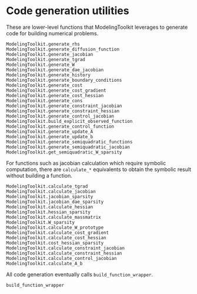 # Code generation utilities

These are lower-level functions that ModelingToolkit leverages to generate code for
building numerical problems.

```@docs
ModelingToolkit.generate_rhs
ModelingToolkit.generate_diffusion_function
ModelingToolkit.generate_jacobian
ModelingToolkit.generate_tgrad
ModelingToolkit.generate_W
ModelingToolkit.generate_dae_jacobian
ModelingToolkit.generate_history
ModelingToolkit.generate_boundary_conditions
ModelingToolkit.generate_cost
ModelingToolkit.generate_cost_gradient
ModelingToolkit.generate_cost_hessian
ModelingToolkit.generate_cons
ModelingToolkit.generate_constraint_jacobian
ModelingToolkit.generate_constraint_hessian
ModelingToolkit.generate_control_jacobian
ModelingToolkit.build_explicit_observed_function
ModelingToolkit.generate_control_function
ModelingToolkit.generate_update_A
ModelingToolkit.generate_update_b
ModelingToolkit.generate_semiquadratic_functions
ModelingToolkit.generate_semiquadratic_jacobian
ModelingToolkit.get_semiquadratic_W_sparsity
```

For functions such as jacobian calculation which require symbolic computation, there
are `calculate_*` equivalents to obtain the symbolic result without building a function.

```@docs
ModelingToolkit.calculate_tgrad
ModelingToolkit.calculate_jacobian
ModelingToolkit.jacobian_sparsity
ModelingToolkit.jacobian_dae_sparsity
ModelingToolkit.calculate_hessian
ModelingToolkit.hessian_sparsity
ModelingToolkit.calculate_massmatrix
ModelingToolkit.W_sparsity
ModelingToolkit.calculate_W_prototype
ModelingToolkit.calculate_cost_gradient
ModelingToolkit.calculate_cost_hessian
ModelingToolkit.cost_hessian_sparsity
ModelingToolkit.calculate_constraint_jacobian
ModelingToolkit.calculate_constraint_hessian
ModelingToolkit.calculate_control_jacobian
ModelingToolkit.calculate_A_b
```

All code generation eventually calls `build_function_wrapper`.

```@docs
build_function_wrapper
```
